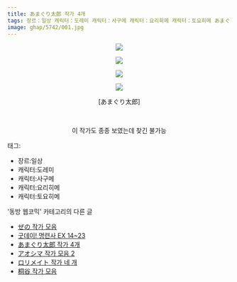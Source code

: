 ```yaml
---
title: あまぐり太郎 작가 4개
tags: 장르：일상 캐릭터：도레미 캐릭터：사구메 캐릭터：요리히메 캐릭터：토요히메 あまぐり太郎 동방_웹코믹
image: ghap/5742/001.jpg
---
```

<div class="article">
<p style="text-align: center; clear: none; float: none;"><img src="{{ site.nasurl }}/ghap/5742/001.jpg"/></p>
<p style="text-align: center; clear: none; float: none;"><img src="{{ site.nasurl }}/ghap/5742/002.jpg"/></p>
<p style="text-align: center; clear: none; float: none;"><img src="{{ site.nasurl }}/ghap/5742/003.jpg"/></p>
<p style="text-align: center; clear: none; float: none;"><img src="{{ site.nasurl }}/ghap/5742/004.jpg"/></p>
<p style="text-align: center; clear: none; float: none;">[あまぐり太郎]</p>
<p style="text-align: center; clear: none; float: none;"><br/></p>
<p style="text-align: center; clear: none; float: none;">이 작가도 종종 보였는데 찾긴 불가능</p>
<p></p>
</div><div class="tagTrail">
<p>태그: </p>
<ul>
<li>장르:일상</li>
<li>캐릭터:도레미</li>
<li>캐릭터:사구메</li>
<li>캐릭터:요리히메</li>
<li>캐릭터:토요히메</li>
</ul>
</div><div class="another">
<p>'동방 웹코믹' 카테고리의 다른 글</p>
<ul>
<li><a href="/2019-02-05-ghap_5748">ぜの 작가 모음</a></li>
<li><a href="/2019-02-05-ghap_5746">굿데이! 명련사 EX 14~23</a></li>
<li><a href="/2019-02-05-ghap_5742">あまぐり太郎 작가 4개</a></li>
<li><a href="/2019-02-05-ghap_5739">アオシマ 작가 모음 2</a></li>
<li><a href="/2019-02-03-ghap_5729">ロリメイト 작가 네 개</a></li>
<li><a href="/2019-01-29-ghap_5673">桐谷 작가 모음</a></li>
</ul>
</div>